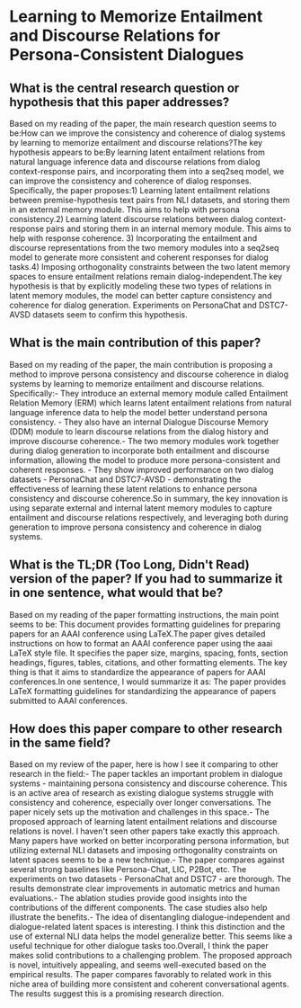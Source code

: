 # Learning to Memorize Entailment and Discourse Relations for   Persona-Consistent Dialogues

## What is the central research question or hypothesis that this paper addresses?

Based on my reading of the paper, the main research question seems to be:How can we improve the consistency and coherence of dialog systems by learning to memorize entailment and discourse relations?The key hypothesis appears to be:By learning latent entailment relations from natural language inference data and discourse relations from dialog context-response pairs, and incorporating them into a seq2seq model, we can improve the consistency and coherence of dialog responses. Specifically, the paper proposes:1) Learning latent entailment relations between premise-hypothesis text pairs from NLI datasets, and storing them in an external memory module. This aims to help with persona consistency.2) Learning latent discourse relations between dialog context-response pairs and storing them in an internal memory module. This aims to help with response coherence. 3) Incorporating the entailment and discourse representations from the two memory modules into a seq2seq model to generate more consistent and coherent responses for dialog tasks.4) Imposing orthogonality constraints between the two latent memory spaces to ensure entailment relations remain dialog-independent.The key hypothesis is that by explicitly modeling these two types of relations in latent memory modules, the model can better capture consistency and coherence for dialog generation. Experiments on PersonaChat and DSTC7-AVSD datasets seem to confirm this hypothesis.


## What is the main contribution of this paper?

Based on my reading of the paper, the main contribution is proposing a method to improve persona consistency and discourse coherence in dialog systems by learning to memorize entailment and discourse relations. Specifically:- They introduce an external memory module called Entailment Relation Memory (ERM) which learns latent entailment relations from natural language inference data to help the model better understand persona consistency. - They also have an internal Dialogue Discourse Memory (DDM) module to learn discourse relations from the dialog history and improve discourse coherence.- The two memory modules work together during dialog generation to incorporate both entailment and discourse information, allowing the model to produce more persona-consistent and coherent responses. - They show improved performance on two dialog datasets - PersonaChat and DSTC7-AVSD - demonstrating the effectiveness of learning these latent relations to enhance persona consistency and discourse coherence.So in summary, the key innovation is using separate external and internal latent memory modules to capture entailment and discourse relations respectively, and leveraging both during generation to improve persona consistency and coherence in dialog systems.


## What is the TL;DR (Too Long, Didn't Read) version of the paper? If you had to summarize it in one sentence, what would that be?

Based on my reading of the paper formatting instructions, the main point seems to be: This document provides formatting guidelines for preparing papers for an AAAI conference using LaTeX.The paper gives detailed instructions on how to format an AAAI conference paper using the aaai LaTeX style file. It specifies the paper size, margins, spacing, fonts, section headings, figures, tables, citations, and other formatting elements. The key thing is that it aims to standardize the appearance of papers for AAAI conferences.In one sentence, I would summarize it as: The paper provides LaTeX formatting guidelines for standardizing the appearance of papers submitted to AAAI conferences.


## How does this paper compare to other research in the same field?

Based on my review of the paper, here is how I see it comparing to other research in the field:- The paper tackles an important problem in dialogue systems - maintaining persona consistency and discourse coherence. This is an active area of research as existing dialogue systems struggle with consistency and coherence, especially over longer conversations. The paper nicely sets up the motivation and challenges in this space.- The proposed approach of learning latent entailment relations and discourse relations is novel. I haven't seen other papers take exactly this approach. Many papers have worked on better incorporating persona information, but utilizing external NLI datasets and imposing orthogonality constraints on latent spaces seems to be a new technique.- The paper compares against several strong baselines like Persona-Chat, LIC, P2Bot, etc. The experiments on two datasets - PersonaChat and DSTC7 - are thorough. The results demonstrate clear improvements in automatic metrics and human evaluations.- The ablation studies provide good insights into the contributions of the different components. The case studies also help illustrate the benefits.- The idea of disentangling dialogue-independent and dialogue-related latent spaces is interesting. I think this distinction and the use of external NLI data helps the model generalize better. This seems like a useful technique for other dialogue tasks too.Overall, I think the paper makes solid contributions to a challenging problem. The proposed approach is novel, intuitively appealing, and seems well-executed based on the empirical results. The paper compares favorably to related work in this niche area of building more consistent and coherent conversational agents. The results suggest this is a promising research direction.
